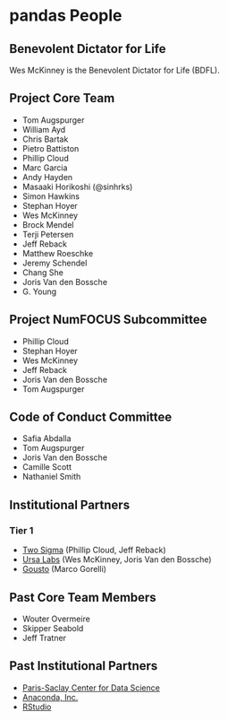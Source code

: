# pandas People

## Benevolent Dictator for Life

Wes McKinney is the Benevolent Dictator for Life (BDFL).

## Project Core Team

- Tom Augspurger
- William Ayd
- Chris Bartak
- Pietro Battiston
- Phillip Cloud
- Marc Garcia
- Andy Hayden
- Masaaki Horikoshi (@sinhrks)
- Simon Hawkins
- Stephan Hoyer
- Wes McKinney
- Brock Mendel
- Terji Petersen
- Jeff Reback
- Matthew Roeschke
- Jeremy Schendel
- Chang She
- Joris Van den Bossche
- G. Young

## Project NumFOCUS Subcommittee

- Phillip Cloud
- Stephan Hoyer
- Wes McKinney
- Jeff Reback
- Joris Van den Bossche
- Tom Augspurger

## Code of Conduct Committee

- Safia Abdalla
- Tom Augspurger
- Joris Van den Bossche
- Camille Scott
- Nathaniel Smith

## Institutional Partners

### Tier 1

- [Two Sigma](https://www.twosigma.com/) (Phillip Cloud, Jeff Reback)
- [Ursa Labs](https://ursalabs.org) (Wes McKinney, Joris Van den Bossche)
- [Gousto](https://www.gousto.co.uk/) (Marco Gorelli)

## Past Core Team Members

- Wouter Overmeire
- Skipper Seabold
- Jeff Tratner

## Past Institutional Partners

- [Paris-Saclay Center for Data Science](https://www.datascience-paris-saclay.fr/)
- [Anaconda, Inc.](https://www.anaconda.com/)
- [RStudio](https://www.rstudio.com)
